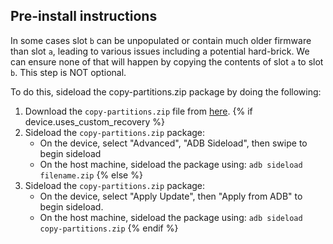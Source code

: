 ## Pre-install instructions

In some cases slot `b` can be unpopulated or contain much older firmware than slot `a`, leading to various issues including a potential hard-brick. We can ensure none of that will happen by copying the contents of slot `a` to slot `b`. This step is NOT optional.

To do this, sideload the copy-partitions.zip package by doing the following:
1. Download the `copy-partitions.zip` file from [here](https://androidfilehost.com/?fid=4349826312261712574).
{% if device.uses_custom_recovery %}
2. Sideload the `copy-partitions.zip` package:
    * On the device, select "Advanced", "ADB Sideload", then swipe to begin sideload
    * On the host machine, sideload the package using: `adb sideload filename.zip`
{% else %}
2. Sideload the `copy-partitions.zip` package:
    * On the device, select "Apply Update", then "Apply from ADB" to begin sideload.
    * On the host machine, sideload the package using: `adb sideload copy-partitions.zip`
{% endif %}

